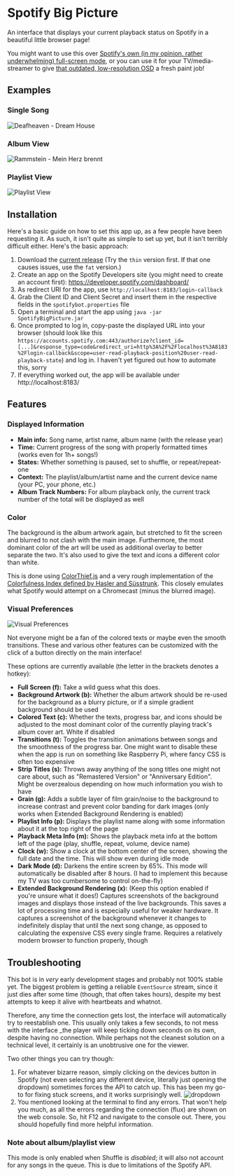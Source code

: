 # Spotify Big Picture

An interface that displays your current playback status on Spotify in a beautiful little browser page!

You might want to use this over [Spotify's own (in my opinion, rather underwhelming) full-screen mode](https://i.imgur.com/dvreOAX.jpg), or you can use it for your TV/media-streamer to give [that outdated, low-resolution OSD](https://i.imgur.com/lNfCcrW.jpg) a fresh paint job!

## Examples

### Single Song
![Deafheaven - Dream House](https://i.imgur.com/OBO0GiM.png)

### Album View
![Rammstein - Mein Herz brennt](https://i.imgur.com/13cd9oF.png)

### Playlist View
![Playlist View](https://i.imgur.com/TI5ZFyh.png)

## Installation

Here's a basic guide on how to set this app up, as a few people have been requesting it. As such, it isn't quite as simple to set up yet, but it isn't terribly difficult either. Here's the basic approach:

1. Download the [current release](https://github.com/Selbi182/SpotifyBigPicture/releases) (Try the `thin` version first. If that one causes issues, use the `fat` version.)
2. Create an app on the Spotify Developers site (you might need to create an account first): https://developer.spotify.com/dashboard/
3. As redirect URI for the app, use `http://localhost:8183/login-callback`
4. Grab the Client ID and Client Secret and insert them in the respective fields in the `spotifybot.properties` file
5. Open a terminal and start the app using `java -jar SpotifyBigPicture.jar`
6. Once prompted to log in, copy-paste the displayed URL into your browser (should look like this `https://accounts.spotify.com:443/authorize?client_id=[...]&response_type=code&redirect_uri=http%3A%2F%2Flocalhost%3A8183%2Flogin-callback&scope=user-read-playback-position%20user-read-playback-state`) and log in. I haven't yet figured out how to automate this, sorry
7. If everything worked out, the app will be available under http://localhost:8183/

## Features

### Displayed Information

* **Main info:** Song name, artist name, album name (with the release year)
* **Time:** Current progress of the song with properly formatted times (works even for 1h+ songs!)
* **States:** Whether something is paused, set to shuffle, or repeat/repeat-one
* **Context:** The playlist/album/artist name and the current device name (your PC, your phone, etc.)
* **Album Track Numbers:** For album playback only, the current track number of the total will be displayed as well

### Color

The background is the album artwork again, but stretched to fit the screen and blurred to not clash with the main image. Furthermore, the most dominant color of the art will be used as additional overlay to better separate the two. It's also used to give the text and icons a different color than white.

This is done using [ColorThief.js](https://lokeshdhakar.com/projects/color-thief) and a very rough implementation of the [Colorfulness Index defined by Hasler and Süsstrunk](https://infoscience.epfl.ch/record/33994/files/HaslerS03.pdf). This closely emulates what Spotify would attempt on a Chromecast (minus the blurred image).

### Visual Preferences

![Visual Preferences](https://i.imgur.com/BvwoduC.png)

Not everyone might be a fan of the colored texts or maybe even the smooth transitions. These and various other features can be customized with the click of a button directly on the main interface!

These options are currently available (the letter in the brackets denotes a hotkey):

* **Full Screen (f):** Take a wild guess what this does.
* **Background Artwork (b):** Whether the album artwork should be re-used for the background as a blurry picture, or if a simple gradient background should be used
* **Colored Text (c):** Whether the texts, progress bar, and icons should be adjusted to the most dominant color of the currently playing track's album cover art. White if disabled
* **Transitions (t):** Toggles the transition animations between songs and the smoothness of the progress bar. One might want to disable these when the app is run on something like Raspberry Pi, where fancy CSS is often too expensive
* **Strip Titles (s):** Throws away anything of the song titles one might not care about, such as "Remastered Version" or "Anniversary Edition". Might be overzealous depending on how much information you wish to have
* **Grain (g):** Adds a subtle layer of film grain/noise to the background to increase contrast and prevent color banding for dark images (only works when Extended Background Rendering is enabled)
* **Playlist Info (p):** Displays the playlist name along with some information about it at the top right of the page
* **Playback Meta Info (m):** Shows the playback meta info at the bottom left of the page (play, shuffle, repeat, volume, device name)
* **Clock (w):** Show a clock at the bottom center of the screen, showing the full date and the time. This will show even during idle mode
* **Dark Mode (d):** Darkens the entire screen by 65%. This mode will automatically be disabled after 8 hours. (I had to implement this because my TV was too cumbersome to control on-the-fly)
* **Extended Background Rendering (x):** (Keep this option enabled if you're unsure what it does!) Captures screenshots of the background images and displays those instead of the live backgrounds. This saves a lot of processing time and is especially useful for weaker hardware. It captures a screenshot of the background whenever it changes to indefinitely display that until the next song change, as opposed to calculating the expensive CSS every single frame. Requires a relatively modern browser to function properly, though

## Troubleshooting
 
This bot is in *very* early development stages and probably not 100% stable yet. The biggest problem is getting a reliable `EventSource` stream, since it just dies after some time (though, that often takes hours), despite my best attempts to keep it alive with heartbeats and whatnot.

Therefore, any time the connection gets lost, the interface will automatically try to reestablish one. This usually only takes a few seconds, to not mess with the interface _the player will keep ticking down seconds on its own, despite having no connection. While perhaps not the cleanest solution on a technical level, it certainly is an unobtrusive one for the viewer.

Two other things you can try though:

1. For whatever bizarre reason, simply clicking on the devices button in Spotify (not even selecting any different device, literally just opening the dropdown) sometimes forces the API to catch up. This has been my go-to for fixing stuck screens, and it works surprisingly well.
![dropdown](https://user-images.githubusercontent.com/8850085/206453960-12d34f5e-03c0-41a0-aba1-7c214de4e53e.png)
2. You mentioned looking at the terminal to find any errors. That won't help you much, as all the errors regarding the connection (flux) are shown on the web console. So, hit F12 and navigate to the console out. There, you should hopefully find more helpful information.

### Note about album/playlist view
This mode is only enabled when Shuffle is *disabled*; it will also not account for any songs in the queue. This is due to limitations of the Spotify API.
